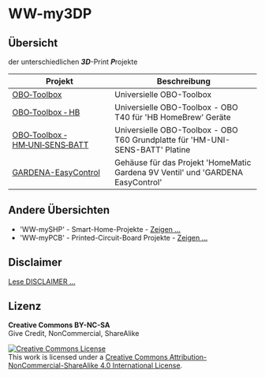 # WW-my3DP

## Übersicht

der unterschiedlichen <b>_3D_</b>-Print <b>_P_</b>rojekte

 | **Projekt** | **Beschreibung** |
 | --- | --- |
 | [OBO‑Toolbox](./3DP_OBO/README.md "Zeigen ...") | Universielle OBO-Toolbox |
 | [OBO‑Toolbox ‑ HB](./3DP_OBO_T40_HB/README.md "Zeigen ...") | Universielle OBO-Toolbox - OBO T40 für 'HB HomeBrew' Geräte |
 | [OBO‑Toolbox ‑ HM‑UNI‑SENS‑BATT](./3DP_OBO_T60_HM-UNI-SENS-BATT/README.md "Zeigen ...") | Universielle OBO-Toolbox - OBO T60 Grundplatte für 'HM-UNI-SENS-BATT' Platine |
 | [GARDENA-EasyControl](./3DP_GARDENA_EasyControl/README.md "Zeigen ...") | Gehäuse für das Projekt 'HomeMatic Gardena 9V Ventil' und 'GARDENA EasyControl' |

## Andere Übersichten
- 'WW-mySHP' - Smart-Home-Projekte - [Zeigen ...](https://github.com/wolwin/WW-mySHP/blob/master/README.md)
- 'WW-myPCB' - Printed-Circuit-Board Projekte - [Zeigen ...](https://github.com/wolwin/WW-myPCB/blob/master/README.md)

## Disclaimer
[Lese DISCLAIMER ...](DISCLAIMER.md)

## Lizenz

**Creative Commons BY-NC-SA**<br>
Give Credit, NonCommercial, ShareAlike

<a rel="license" href="http://creativecommons.org/licenses/by-nc-sa/4.0/"><img alt="Creative Commons License" style="border-width:0" src="https://i.creativecommons.org/l/by-nc-sa/4.0/88x31.png" /></a><br />This work is licensed under a <a rel="license" href="http://creativecommons.org/licenses/by-nc-sa/4.0/">Creative Commons Attribution-NonCommercial-ShareAlike 4.0 International License</a>.
